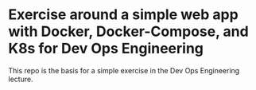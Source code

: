 # Exercise around a simple web app with Docker, Docker-Compose, and K8s for Dev Ops Engineering

This repo is the basis for a simple exercise in the Dev Ops Engineering lecture.